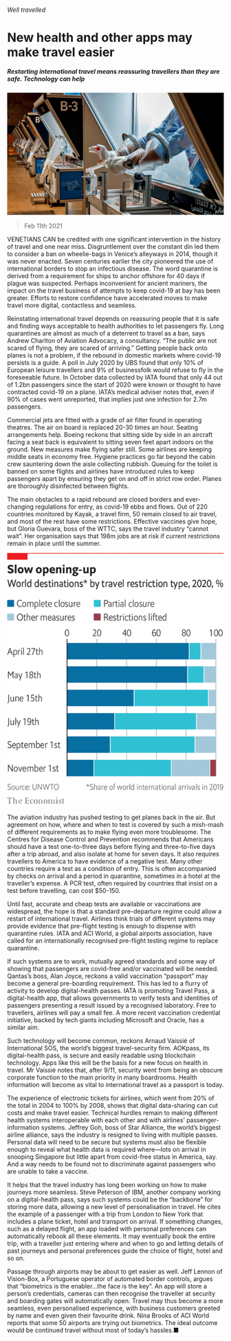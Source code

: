 ###### Well travelled

# New health and other apps may make travel easier 

##### Restarting international travel means reassuring travellers than they are safe. Technology can help 

![image](images/20210213_srp552.jpg) 

> Feb 11th 2021 


VENETIANS CAN be credited with one significant intervention in the history of travel and one near miss. Disgruntlement over the constant din led them to consider a ban on wheelie-bags in Venice’s alleyways in 2014, though it was never enacted. Seven centuries earlier the city pioneered the use of international borders to stop an infectious disease. The word quarantine is derived from a requirement for ships to anchor offshore for 40 days if plague was suspected. Perhaps inconvenient for ancient mariners, the impact on the travel business of attempts to keep covid-19 at bay has been greater. Efforts to restore confidence have accelerated moves to make travel more digital, contactless and seamless.


Reinstating international travel depends on reassuring people that it is safe and finding ways acceptable to health authorities to let passengers fly. Long quarantines are almost as much of a deterrent to travel as a ban, says Andrew Charlton of Aviation Advocacy, a consultancy. “The public are not scared of flying, they are scared of arriving.” Getting people back onto planes is not a problem, if the rebound in domestic markets where covid-19 persists is a guide. A poll in July 2020 by UBS found that only 10% of European leisure travellers and 9% of businessfolk would refuse to fly in the foreseeable future. In October data collected by IATA found that only 44 out of 1.2bn passengers since the start of 2020 were known or thought to have contracted covid-19 on a plane. IATA’s medical adviser notes that, even if 90% of cases went unreported, that implies just one infection for 2.7m passengers.



Commercial jets are fitted with a grade of air filter found in operating theatres. The air on board is replaced 20-30 times an hour. Seating arrangements help. Boeing reckons that sitting side by side in an aircraft facing a seat back is equivalent to sitting seven feet apart indoors on the ground. New measures make flying safer still. Some airlines are keeping middle seats in economy free. Hygiene practices go far beyond the cabin crew sauntering down the aisle collecting rubbish. Queuing for the toilet is banned on some flights and airlines have introduced rules to keep passengers apart by ensuring they get on and off in strict row order. Planes are thoroughly disinfected between flights.


The main obstacles to a rapid rebound are closed borders and ever-changing regulations for entry, as covid-19 ebbs and flows. Out of 220 countries monitored by Kayak, a travel firm, 50 remain closed to air travel, and most of the rest have some restrictions. Effective vaccines give hope, but Gloria Guevara, boss of the WTTC, says the travel industry “cannot wait”. Her organisation says that 198m jobs are at risk if current restrictions remain in place until the summer.

![image](images/20210213_SRC374.png) 



The aviation industry has pushed testing to get planes back in the air. But agreement on how, where and when to test is covered by such a mish-mash of different requirements as to make flying even more troublesome. The Centres for Disease Control and Prevention recommends that Americans should have a test one-to-three days before flying and three-to-five days after a trip abroad, and also isolate at home for seven days. It also requires travellers to America to have evidence of a negative test. Many other countries require a test as a condition of entry. This is often accompanied by checks on arrival and a period in quarantine, sometimes in a hotel at the traveller’s expense. A PCR test, often required by countries that insist on a test before travelling, can cost $50-150.


Until fast, accurate and cheap tests are available or vaccinations are widespread, the hope is that a standard pre-departure regime could allow a restart of international travel. Airlines think trials of different systems may provide evidence that pre-flight testing is enough to dispense with quarantine rules. IATA and ACI World, a global airports association, have called for an internationally recognised pre-flight testing regime to replace quarantine.


If such systems are to work, mutually agreed standards and some way of showing that passengers are covid-free and/or vaccinated will be needed. Qantas’s boss, Alan Joyce, reckons a valid vaccination “passport” may become a general pre-boarding requirement. This has led to a flurry of activity to develop digital-health passes. IATA is promoting Travel Pass, a digital-health app, that allows governments to verify tests and identities of passengers presenting a result issued by a recognised laboratory. Free to travellers, airlines will pay a small fee. A more recent vaccination credential initiative, backed by tech giants including Microsoft and Oracle, has a similar aim.


Such technology will become common, reckons Arnaud Vaissié of International SOS, the world’s biggest travel-security firm. AOKpass, its digital-health pass, is secure and easily readable using blockchain technology. Apps like this will be the basis for a new focus on health in travel. Mr Vaissié notes that, after 9/11, security went from being an obscure corporate function to the main priority in many boardrooms. Health information will become as vital to international travel as a passport is today.


The experience of electronic tickets for airlines, which went from 20% of the total in 2004 to 100% by 2008, shows that digital data-sharing can cut costs and make travel easier. Technical hurdles remain to making different health systems interoperable with each other and with airlines’ passenger-information systems. Jeffrey Goh, boss of Star Alliance, the world’s biggest airline alliance, says the industry is resigned to living with multiple passes. Personal data will need to be secure but systems must also be flexible enough to reveal what health data is required where—lots on arrival in snooping Singapore but little apart from covid-free status in America, say. And a way needs to be found not to discriminate against passengers who are unable to take a vaccine.


It helps that the travel industry has long been working on how to make journeys more seamless. Steve Peterson of IBM, another company working on a digital-health pass, says such systems could be the “backbone” for storing more data, allowing a new level of personalisation in travel. He cites the example of a passenger with a trip from London to New York that includes a plane ticket, hotel and transport on arrival. If something changes, such as a delayed flight, an app loaded with personal preferences can automatically rebook all these elements. It may eventually book the entire trip, with a traveller just entering where and when to go and letting details of past journeys and personal preferences guide the choice of flight, hotel and so on.


Passage through airports may be about to get easier as well. Jeff Lennon of Vision-Box, a Portuguese operator of automated border controls, argues that “biometrics is the enabler…the face is the key”. An app will store a person’s credentials, cameras can then recognise the traveller at security and boarding gates will automatically open. Travel may thus become a more seamless, even personalised experience, with business customers greeted by name and even given their favourite drink. Nina Brooks of ACI World reports that some 50 airports are trying out biometrics. The ideal outcome would be continued travel without most of today’s hassles.■

